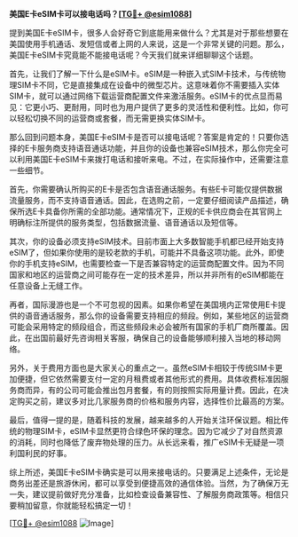 **美国E卡eSIM卡可以接电话吗？[[TG💪+ @esim1088](https://t.me/s/esim1088)]**

提到美国E卡eSIM卡，很多人会好奇它到底能用来做什么？尤其是对于那些想要在美国使用手机通话、发短信或者上网的人来说，这是一个非常关键的问题。那么，美国E卡eSIM卡究竟能不能接电话呢？今天我们就来详细聊聊这个话题。

首先，让我们了解一下什么是eSIM卡。eSIM是一种嵌入式SIM卡技术，与传统物理SIM卡不同，它是直接集成在设备中的微型芯片。这意味着你不需要插入实体SIM卡，就可以通过网络下载运营商配置文件来激活服务。eSIM卡的优点显而易见：它更小巧、更耐用，同时也为用户提供了更多的灵活性和便利性。比如，你可以轻松切换不同的运营商或套餐，而无需更换实体SIM卡。

那么回到问题本身，美国E卡eSIM卡是否可以接电话呢？答案是肯定的！只要你选择的E卡服务商支持语音通话功能，并且你的设备也兼容eSIM技术，那么你完全可以利用美国E卡eSIM卡来拨打电话和接听来电。不过，在实际操作中，还需要注意一些细节。

首先，你需要确认所购买的E卡是否包含语音通话服务。有些E卡可能仅提供数据流量服务，而不支持语音通话。因此，在选购之前，一定要仔细阅读产品描述，确保所选E卡具备你所需的全部功能。通常情况下，正规的E卡供应商会在其官网上明确标注所提供的服务类型，包括数据流量、语音通话以及短信等。

其次，你的设备必须支持eSIM技术。目前市面上大多数智能手机都已经开始支持eSIM了，但如果你使用的是较老款的手机，可能并不具备这项功能。此外，即使你的手机支持eSIM，也需要检查一下是否兼容特定的运营商配置文件。因为不同国家和地区的运营商之间可能存在一定的技术差异，所以并非所有的eSIM都能在任意设备上无缝工作。

再者，国际漫游也是一个不可忽视的因素。如果你希望在美国境内正常使用E卡提供的语音通话服务，那么你的设备需要支持相应的频段。例如，某些地区的运营商可能会采用特定的频段组合，而这些频段未必会被所有国家的手机厂商所覆盖。因此，在出国前最好先咨询相关客服，确保自己的设备能够顺利接入当地的移动网络。

另外，关于费用方面也是大家关心的重点之一。虽然eSIM卡相较于传统SIM卡更加便捷，但它依然需要支付一定的月租费或者其他形式的费用。具体收费标准因服务商而异，有的公司可能会推出包月套餐，有的则按照实际用量计费。因此，在决定购买之前，建议多对比几家服务商的价格和服务内容，选择性价比最高的方案。

最后，值得一提的是，随着科技的发展，越来越多的人开始关注环保议题。相比传统的物理SIM卡，eSIM卡显然更符合绿色环保的理念。因为它减少了对自然资源的消耗，同时也降低了废弃物处理的压力。从长远来看，推广eSIM卡无疑是一项利国利民的好事。

综上所述，美国E卡eSIM卡确实是可以用来接电话的。只要满足上述条件，无论是商务出差还是旅游休闲，都可以享受到便捷高效的通信体验。当然，为了确保万无一失，建议提前做好充分准备，比如检查设备兼容性、了解服务商政策等。相信只要稍加留意，你就能轻松搞定一切！

[[TG💪+ @esim1088](https://t.me/s/esim1088) ![Image](https://i.postimg.cc/4NQfJmqS/Snipaste-2025-05-13-00-14-12.png)]